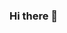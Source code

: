 ### Hi there 👋

<!--
**NAHASUBBIAH/NAHASUBBIAH** is a ✨ _special_ ✨ repository because its `README.md` (this file) appears on your GitHub profile.

## MY GIF
![](https://user-images.githubusercontent.com/114554900/202347260-8628c3a0-543b-4faa-9b76-4c3021a1d3c2.gif)

Here are some ideas to get you started:

- 🔭 I’m currently working on ...
- 🌱 I’m currently learning ...
- 👯 I’m looking to collaborate on ...
- 🤔 I’m looking for help with ...
- 💬 Ask me about ...
- 📫 How to reach me: ...
- 😄 Pronouns: ...
- ⚡ Fun fact: ...
-->
